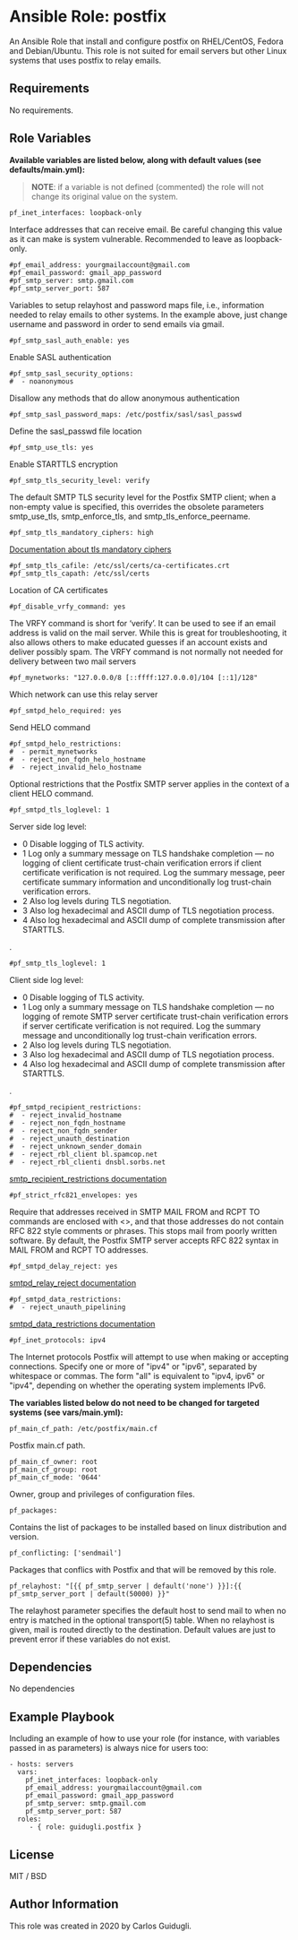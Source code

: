 Ansible Role: postfix
=========

An Ansible Role that install and configure postfix on RHEL/CentOS, Fedora and Debian/Ubuntu. This role is not suited for email servers but other Linux systems that uses postfix to relay emails.

Requirements
------------

No requirements.

Role Variables
--------------

**Available variables are listed below, along with default values (see defaults/main.yml):**

> **NOTE**: if a variable is not defined (commented) the role will not change its original value on the system.

    pf_inet_interfaces: loopback-only

Interface addresses that can receive email. Be careful changing this value as it can make is system vulnerable. Recommended to leave as loopback-only.


    #pf_email_address: yourgmailaccount@gmail.com
    #pf_email_password: gmail_app_password
    #pf_smtp_server: smtp.gmail.com
    #pf_smtp_server_port: 587

Variables to setup relayhost and password maps file, i.e., information needed to relay emails to other systems. In the example above, just change username and password in order to send emails via gmail.

    #pf_smtp_sasl_auth_enable: yes

Enable SASL authentication

    #pf_smtp_sasl_security_options:
    #  - noanonymous

Disallow any methods that do allow anonymous authentication

    #pf_smtp_sasl_password_maps: /etc/postfix/sasl/sasl_passwd

Define the sasl_passwd file location

    #pf_smtp_use_tls: yes

Enable STARTTLS encryption

    #pf_smtp_tls_security_level: verify

The default SMTP TLS security level for the Postfix SMTP client;
when a non-empty value is specified, this overrides the obsolete parameters smtp_use_tls, smtp_enforce_tls, and smtp_tls_enforce_peername.

    #pf_smtp_tls_mandatory_ciphers: high

[Documentation about tls mandatory ciphers](http://www.postfix.org/postconf.5.html#smtp_tls_mandatory_ciphers)

    #pf_smtp_tls_cafile: /etc/ssl/certs/ca-certificates.crt
    #pf_smtp_tls_capath: /etc/ssl/certs

Location of CA certificates

    #pf_disable_vrfy_command: yes

The VRFY command is short for ‘verify’. It can be used to see if an email address is valid on the mail server. While this is great for troubleshooting, it also allows others to make educated guesses if an account exists and deliver possibly spam.
The VRFY command is not normally not needed for delivery between two mail servers

    #pf_mynetworks: "127.0.0.0/8 [::ffff:127.0.0.0]/104 [::1]/128"

Which network can use this relay server

    #pf_smtpd_helo_required: yes

Send HELO command

    #pf_smtpd_helo_restrictions:
    #  - permit_mynetworks
    #  - reject_non_fqdn_helo_hostname
    #  - reject_invalid_helo_hostname

Optional restrictions that the Postfix SMTP server applies in the context of a client HELO command. 

    #pf_smtpd_tls_loglevel: 1

Server side log level:

  - 0 	Disable logging of TLS activity.
  - 1 	Log only a summary message on TLS handshake completion — no logging of client certificate trust-chain verification errors if client certificate verification is not required. Log the summary message, peer certificate summary information and unconditionally log trust-chain verification errors.
  - 2 	Also log levels during TLS negotiation.
  - 3 	Also log hexadecimal and ASCII dump of TLS negotiation process.
  - 4 	Also log hexadecimal and ASCII dump of complete transmission after STARTTLS.

.

    #pf_smtp_tls_loglevel: 1

Client side log level:

- 0 	Disable logging of TLS activity.
- 1 	Log only a summary message on TLS handshake completion — no logging of remote SMTP server certificate trust-chain verification errors if server certificate verification is not required. Log the summary message and unconditionally log trust-chain verification errors.
- 2 	Also log levels during TLS negotiation.
- 3 	Also log hexadecimal and ASCII dump of TLS negotiation process.
- 4 	Also log hexadecimal and ASCII dump of complete transmission after STARTTLS.

.

    #pf_smtpd_recipient_restrictions:
    #  - reject_invalid_hostname
    #  - reject_non_fqdn_hostname
    #  - reject_non_fqdn_sender
    #  - reject_unauth_destination
    #  - reject_unknown_sender_domain
    #  - reject_rbl_client bl.spamcop.net
    #  - reject_rbl_clienti dnsbl.sorbs.net

[smtp_recipient_restrictions documentation](http://www.postfix.org/postconf.5.html#smtpd_recipient_restrictions)

    #pf_strict_rfc821_envelopes: yes

Require that addresses received in SMTP MAIL FROM and RCPT TO commands are enclosed with <>, and that those addresses do not contain RFC 822 style comments or phrases. This stops mail from poorly written software. By default, the Postfix SMTP server accepts RFC 822 syntax in MAIL FROM and RCPT TO addresses.

    #pf_smtpd_delay_reject: yes

[smtpd_relay_reject documentation](http://www.postfix.org/postconf.5.html#smtpd_delay_reject)

    #pf_smtpd_data_restrictions:
    #  - reject_unauth_pipelining

[smtpd_data_restrictions documentation](http://www.postfix.org/postconf.5.html#smtpd_data_restrictions)

    #pf_inet_protocols: ipv4

The Internet protocols Postfix will attempt to use when making or accepting connections.
Specify one or more of "ipv4" or "ipv6", separated by whitespace or commas. The form "all" is equivalent to "ipv4, ipv6" or "ipv4", depending on whether the operating system implements IPv6.

**The variables listed below do not need to be changed for targeted systems (see vars/main.yml):**

    pf_main_cf_path: /etc/postfix/main.cf

Postfix main.cf path.

    pf_main_cf_owner: root
    pf_main_cf_group: root
    pf_main_cf_mode: '0644'

Owner, group and privileges of configuration files.

    pf_packages:

Contains the list of packages to be installed based on linux distribution and version.

    pf_conflicting: ['sendmail']

Packages that conflics with Postfix and that will be removed by this role.

    pf_relayhost: "[{{ pf_smtp_server | default('none') }}]:{{ pf_smtp_server_port | default(50000) }}"

The relayhost parameter specifies the default host to send mail to when no entry is matched in the optional transport(5) table. When no relayhost is given, mail is routed directly to the destination. Default values are just to prevent error if these variables do not exist.


Dependencies
------------

No dependencies

Example Playbook
----------------

Including an example of how to use your role (for instance, with variables passed in as parameters) is always nice for users too:

    - hosts: servers
      vars:
        pf_inet_interfaces: loopback-only
        pf_email_address: yourgmailaccount@gmail.com
        pf_email_password: gmail_app_password
        pf_smtp_server: smtp.gmail.com
        pf_smtp_server_port: 587
      roles:
         - { role: guidugli.postfix }

License
-------

MIT / BSD

Author Information
------------------

This role was created in 2020 by Carlos Guidugli.
